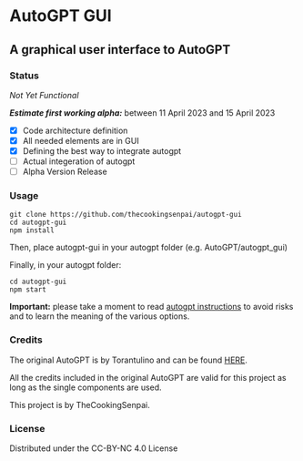 # AutoGPT GUI

## A graphical user interface to AutoGPT

### Status

*Not Yet Functional*

***Estimate first working alpha:*** between 11 April 2023 and 15 April 2023

- [x] Code architecture definition
- [x] All needed elements are in GUI
- [x] Defining the best way to integrate autogpt
- [ ] Actual integeration of autogpt
- [ ] Alpha Version Release

### Usage

    git clone https://github.com/thecookingsenpai/autogpt-gui
    cd autogpt-gui
    npm install

Then, place autogpt-gui in your autogpt folder (e.g. AutoGPT/autogpt_gui)

Finally, in your autogpt folder:

    cd autogpt-gui
    npm start

**Important:** please take a moment to read [autogpt instructions](https://github.com/Torantulino/Auto-GPT#usage) to avoid risks and to learn the meaning of the various options.

### Credits

The original AutoGPT is by Torantulino and can be found [HERE](https://github.com/Torantulino/Auto-GPT).

All the credits included in the original AutoGPT are valid for this project as long as the single components are used.

This project is by TheCookingSenpai.

### License

Distributed under the CC-BY-NC 4.0 License

